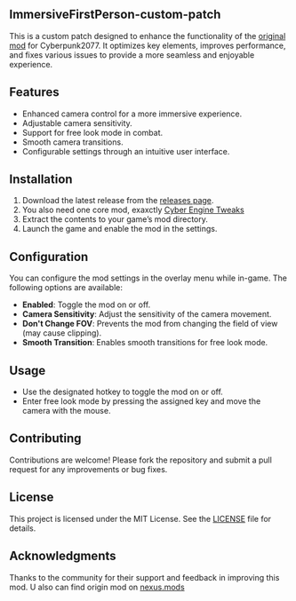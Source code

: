 ## ImmersiveFirstPerson-custom-patch
This is a custom patch designed to enhance the functionality of the [original mod](https://github.com/cp2077/ImmersiveFirstPerson) for Cyberpunk2077. It optimizes key elements, improves performance, and fixes various issues to provide a more seamless and enjoyable experience.

## Features

- Enhanced camera control for a more immersive experience.
- Adjustable camera sensitivity.
- Support for free look mode in combat.
- Smooth camera transitions.
- Configurable settings through an intuitive user interface.

## Installation

1. Download the latest release from the [releases page](https://github.com/cp2077/ImmersiveFirstPerson).
2. You also need one core mod, exaxctly [Cyber Engine Tweaks](https://www.nexusmods.com/cyberpunk2077/mods/107)
3. Extract the contents to your game’s mod directory.
4. Launch the game and enable the mod in the settings.

## Configuration

You can configure the mod settings in the overlay menu while in-game. The following options are available:

- **Enabled**: Toggle the mod on or off.
- **Camera Sensitivity**: Adjust the sensitivity of the camera movement.
- **Don't Change FOV**: Prevents the mod from changing the field of view (may cause clipping).
- **Smooth Transition**: Enables smooth transitions for free look mode.

## Usage

- Use the designated hotkey to toggle the mod on or off.
- Enter free look mode by pressing the assigned key and move the camera with the mouse.

## Contributing

Contributions are welcome! Please fork the repository and submit a pull request for any improvements or bug fixes.

## License

This project is licensed under the MIT License. See the [LICENSE](LICENSE) file for details.

## Acknowledgments

Thanks to the community for their support and feedback in improving this mod.
U also can find origin mod on [nexus.mods](https://www.nexusmods.com/cyberpunk2077/mods/2675)
